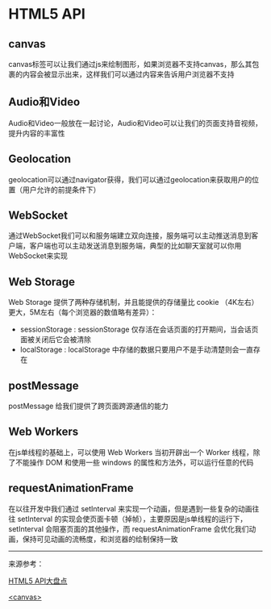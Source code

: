 # HTML5 API

## canvas

canvas标签可以让我们通过js来绘制图形，如果浏览器不支持canvas，那么其包裹的内容会被显示出来，这样我们可以通过内容来告诉用户浏览器不支持

## Audio和Video

Audio和Video一般放在一起讨论，Audio和Video可以让我们的页面支持音视频，提升内容的丰富性

## Geolocation

geolocation可以通过navigator获得，我们可以通过geolocation来获取用户的位置（用户允许的前提条件下）

## WebSocket

通过WebSocket我们可以和服务端建立双向连接，服务端可以主动推送消息到客户端，客户端也可以主动发送消息到服务端，典型的比如聊天室就可以你用WebSocket来实现

## Web Storage

Web Storage 提供了两种存储机制，并且能提供的存储量比 cookie （4K左右）更大，5M左右（每个浏览器的数值略有差异）：
* sessionStorage : sessionStorage 仅存活在会话页面的打开期间，当会话页面被关闭后它会被清除
* localStorage : localStorage 中存储的数据只要用户不是手动清楚则会一直存在

## postMessage

postMessage 给我们提供了跨页面跨源通信的能力

## Web Workers

在js单线程的基础上，可以使用 Web Workers 当初开辟出一个 Worker 线程，除了不能操作 DOM 和使用一些 windows 的属性和方法外，可以运行任意的代码

## requestAnimationFrame

在以往开发中我们通过 setInterval 来实现一个动画，但是遇到一些复杂的动画往往 setInterval 的实现会使页面卡顿（掉帧），主要原因是js单线程的运行下， setInterval 会阻塞页面的其他操作，而 requestAnimationFrame 会优化我们动画，保持可见动画的流畅度，和浏览器的绘制保持一致

---

来源参考：

[HTML5 API大盘点](http://jartto.wang/2016/07/25/make-an-inventory-of-html5-api/)

[&lt;canvas&gt;](https://developer.mozilla.org/zh-CN/docs/Web/HTML/Element/canvas)




